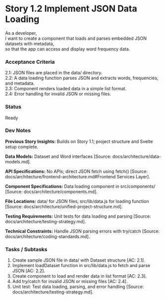 # Story 1.2 Implement JSON Data Loading

As a developer,  
I want to create a component that loads and parses embedded JSON datasets with metadata,  
so that the app can access and display word frequency data.  

### Acceptance Criteria
2.1: JSON files are placed in the data/ directory.  
2.2: A data loading function parses JSON and extracts words, frequencies, and metadata.  
2.3: Component renders loaded data in a simple list format.  
2.4: Error handling for invalid JSON or missing files.

### Status
Ready

### Dev Notes
**Previous Story Insights:** Builds on Story 1.1; project structure and Svelte setup complete.

**Data Models:** Dataset and Word interfaces [Source: docs/architecture/data-models.md].

**API Specifications:** No APIs; direct JSON fetch using fetch() [Source: docs/architecture/frontend-architecture.md#Frontend Services Layer].

**Component Specifications:** Data loading component in src/components/ [Source: docs/architecture/components.md].

**File Locations:** data/ for JSON files, src/lib/data.js for loading function [Source: docs/architecture/unified-project-structure.md].

**Testing Requirements:** Unit tests for data loading and parsing [Source: docs/architecture/testing-strategy.md].

**Technical Constraints:** Handle JSON parsing errors with try/catch [Source: docs/architecture/coding-standards.md].

### Tasks / Subtasks
1. Create sample JSON file in data/ with Dataset structure [AC: 2.1].
2. Implement loadDataset function in src/lib/data.js to fetch and parse JSON [AC: 2.2].
3. Create component to load and render data in list format [AC: 2.3].
4. Add try/catch for invalid JSON or missing files [AC: 2.4].
5. Unit test: Test data loading, parsing, and error handling [Source: docs/architecture/testing-strategy.md].
